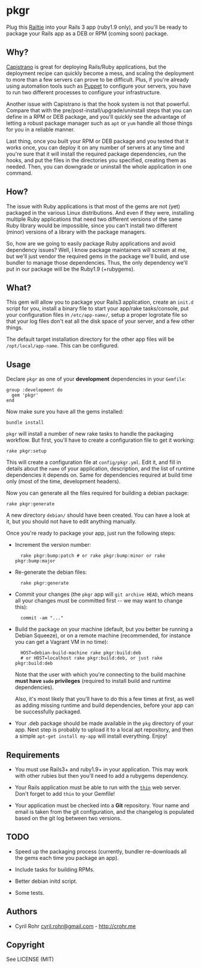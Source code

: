 # pkgr

Plug this [Railtie](http://api.rubyonrails.org/classes/Rails/Railtie.html)
into your Rails 3 app (ruby1.9 only), and you'll be ready to package your
Rails app as a DEB or RPM (coming soon) package.

## Why?

[Capistrano](http://capify.org/) is great for deploying Rails/Ruby
applications, but the deployment recipe can quickly become a mess, and scaling
the deployment to more than a few servers can prove to be difficult. Plus, if
you're already using automation tools such as
[Puppet](http://www.puppetlabs.com/) to configure your servers, you have to
run two different processes to configure your infrastructure.

Another issue with Capistrano is that the hook system is not that powerful.
Compare that with the pre/post-install/upgrade/uninstall steps that you can
define in a RPM or DEB package, and you'll quickly see the advantage of
letting a robust package manager such as `apt` or `yum` handle all those
things for you in a reliable manner.

Last thing, once you built your RPM or DEB package and you tested that it
works once, you can deploy it on any number of servers at any time and you're
sure that it will install the required package dependencies, run the hooks,
and put the files in the directories you specified, creating them as needed.
Then, you can downgrade or uninstall the whole application in one command.

## How?

The issue with Ruby applications is that most of the gems are not (yet)
packaged in the various Linux distributions. And even if they were, installing
multiple Ruby applications that need two different versions of the same Ruby
library would be impossible, since you can't install two different (minor)
versions of a library with the package managers.

So, how are we going to easily package Ruby applications and avoid dependency
issues? Well, I know package maintainers will scream at me, but we'll just
vendor the required gems in the package we'll build, and use bundler to manage
those dependencies. Thus, the only dependency we'll put in our package will be
the Ruby1.9 (+rubygems).

## What?

This gem will allow you to package your Rails3 application, create an `init.d`
script for you, install a binary file to start your app/rake tasks/console,
put your configuration files in `/etc/app-name/`, setup a proper logrotate
file so that your log files don't eat all the disk space of your server, and a
few other things.

The default target installation directory for the other app files will be
`/opt/local/app-name`. This can be configured.

## Usage

Declare `pkgr` as one of your **development** dependencies in your `Gemfile`:

    group :development do
      gem 'pkgr'
    end

Now make sure you have all the gems installed:

    bundle install

`pkgr` will install a number of new rake tasks to handle the packaging
workflow. But first, you'll have to create a configuration file to get it
working:

    rake pkgr:setup

This will create a configuration file at `config/pkgr.yml`. Edit it, and fill
in details about the `name` of your application, description, and the list of
runtime dependencies it depends on. Same for dependencies required at build
time only (most of the time, development headers).

Now you can generate all the files required for building a debian package:

    rake pkgr:generate

A new directory `debian/` should have been created. You can have a look at it,
but you should not have to edit anything manually.

Once you're ready to package your app, just run the following steps:

* Increment the version number:

        rake pkgr:bump:patch # or rake pkgr:bump:minor or rake pkgr:bump:major

* Re-generate the debian files:

        rake pkgr:generate

* Commit your changes (the `pkgr` app will `git archive HEAD`, which means all
  your changes must be committed first -- we may want to change this):

        commit -am "..."

* Build the package on your machine (default, but you better be running a
  Debian Squeeze), or on a remote machine (recommended, for instance you can
  get a Vagrant VM in no time):

        HOST=debian-build-machine rake pkgr:build:deb
        # or HOST=localhost rake pkgr:build:deb, or just rake pkgr:build:deb

  Note that the user with which you're connecting to the build machine **must
  have `sudo` privileges** (required to install build and runtime
  dependencies).

  Also, it's most likely that you'll have to do this a few times at first, as
  well as adding missing runtime and build dependencies, before your app can
  be successfully packaged.

* Your .deb package should be made available in the `pkg` directory of your
  app. Next step is probably to upload it to a local apt repository, and then
  a simple `apt-get install my-app` will install everything. Enjoy!



## Requirements

* You must use Rails3+ and ruby1.9+ in your application. This may work with
  other rubies but then you'll need to add a rubygems dependency.

* Your Rails application must be able to run with the
  [`thin`](http://code.macournoyer.com/thin/) web server. Don't forget to add
  `thin` to your Gemfile!

* Your application must be checked into a **Git** repository. Your name and
  email is taken from the git configuration, and the changelog is populated
  based on the git log between two versions.

## TODO

* Speed up the packaging process (currently, bundler re-downloads all the gems
  each time you package an app).

* Include tasks for building RPMs.

* Better debian initd script.

* Some tests.

## Authors

* Cyril Rohr <cyril.rohr@gmail.com> - <http://crohr.me>

## Copyright

See LICENSE (MIT)
